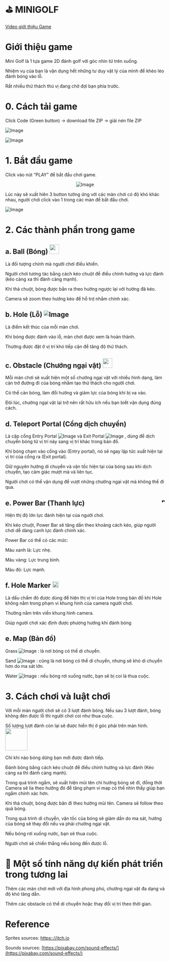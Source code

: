 # ⛳ MINIGOLF

[Video giới thiệu Game](https://www.youtube.com/watch?v=eDnvOL3ozGE)

# Giới thiệu game

Mini Golf là 1 tựa game 2D đánh golf với góc nhìn từ trên xuống.

Nhiệm vụ của bạn là vận dụng hết những tư duy vật lý của mình để khéo léo đánh bóng vào lỗ.

Rất nhiều thử thách thú vị đang chờ đợi bạn phía trước.

# 0. Cách tải game

Click Code (Green button) -> download file ZIP -> giải nén file ZIP

![Image](https://github.com/user-attachments/assets/2f140e83-a680-43c9-ba5b-f97141c0f9fa)

![Image](https://github.com/user-attachments/assets/6080bb7e-cde2-4fa3-90a5-3af2422a65d6)

# 1. Bắt đầu game

Click vào nút “PLAY” để bắt đầu chơi game.
<div style="text-align: center;">
  
![Image](https://github.com/user-attachments/assets/7298504b-cd63-4997-9ade-1354b85e9850)

</div>

Lúc này sẽ xuất hiên 3 button tường ứng với các màn chơi có độ khó khác nhau, người chơi click vào 1 trong các màn để bắt đầu chơi.

![Image](https://github.com/user-attachments/assets/43336e5d-f403-4d8e-853b-f65c250719ce)

# 2. Các thành phần trong game

## a. Ball (Bóng) <img src="https://github.com/user-attachments/assets/9bb390bb-0738-4124-9550-36bc037ae664" width="30">

Là đối tượng chính mà người chơi điều khiển.

Người chơi tương tác bằng cách kéo chuột để điều chỉnh hướng và lực đánh (kéo càng xa thì đánh càng mạnh).

Khi thả chuột, bóng được bắn ra theo hướng ngược lại với hướng đã kéo.

Camera sẽ zoom theo hướng kéo để hỗ trợ nhắm chính xác.

## b. Hole (Lỗ) ![Image](https://github.com/user-attachments/assets/a557340d-12da-4e4c-83d2-268c0b368b5d)

Là điểm kết thúc của mỗi màn chơi.

Khi bóng được đánh vào lỗ, màn chơi được xem là hoàn thành.

Thường được đặt ở vị trí khó tiếp cận để tăng độ thử thách.

## c. Obstacle (Chướng ngại vật) <img src="https://github.com/user-attachments/assets/89f1aad3-8b7a-4883-a87b-a33b086fef84" width="30">

Mỗi màn chơi sẽ xuất hiện một số chướng ngại vật với nhiều hình dạng, làm cản trở đường đi của bóng nhằm tạo thử thách cho người chơi.

Có thể cản bóng, làm đổi hướng và giảm lực của bóng khi bị va vào.

Đôi lúc, chướng ngại vật lại trở nên rất hữu ích nếu bạn biết vận dụng đúng cách.

## d. Teleport Portal (Cổng dịch chuyển)

Là cặp cổng Entry Portal ![Image](https://github.com/user-attachments/assets/b0353f23-3cb8-4cb0-a3a8-51e6413b0e6b)  và Exit Portal ![Image](https://github.com/user-attachments/assets/370f4513-9fb7-4529-b431-3c8ff7dbd3ce) , dùng để dịch chuyển bóng từ vị trí này sang vị trí khác trong bản đồ.

Khi bóng chạm vào cổng vào (Entry portal), nó sẽ ngay lập tức xuất hiện tại vị trí của cổng ra (Exit portal).

Giữ nguyên hướng di chuyển và vận tốc hiện tại của bóng sau khi dịch chuyển, tạo cảm giác mượt mà và liên tục.

Người chơi có thể vận dụng để vượt những chướng ngại vật mà không thể đi qua.

## e. Power Bar (Thanh lực)   <img src="https://github.com/user-attachments/assets/2a900f39-088c-403c-b96b-044d6b583ebb" alt="Power Bar" width="10" style="float: right; margin-left: 50px;">
  
Hiện thị độ lớn lực đánh hiện tại của người chơi.
  
Khi kéo chuột, Power Bar sẽ tăng dần theo khoảng cách kéo, giúp người chơi dễ dàng canh lực đánh chính xác.

Power Bar có thể có các mức:

  Màu xanh lá: Lực nhẹ.

  Màu vàng: Lực trung bình.

  Màu đỏ: Lực mạnh.   

## f. Hole Marker <img src="https://github.com/user-attachments/assets/2ee3aa2e-b28b-4874-b05f-4f75b7bc6085" width="20">

Là dấu chấm đỏ được dùng để hiện thị vị trí của Hole trong bản đồ khi Hole không nằm trong phạm vi khung hình của camera người chơi.

Thường nằm trên viền khung hình camera.

Giúp người chơi xác định được phương hướng khi đánh bóng

## e. Map (Bản đồ)

Grass ![Image](https://github.com/user-attachments/assets/ec4b2193-8a03-4351-80c5-c4a681ed2a5a) : là nơi bóng có thể di chuyển.

Sand ![Image](https://github.com/user-attachments/assets/52bd279a-b8b8-426f-b882-1facf8376b62) : cũng là nơi bóng có thể di chuyển, nhưng sẽ khó di chuyển hơn do ma sát lớn.

Water ![Image](https://github.com/user-attachments/assets/dde10030-e520-4626-bf15-5fdcf12afd7b) : nếu bóng rơi xuống nước, bạn sẽ bị coi là thua cuộc.

# 3. Cách chơi và luật chơi

Với mỗi màn người chơi sẽ có 3 lượt đánh bóng. Nếu sau 3 lượt đánh, bóng không đén được lỗ thì người chơi coi như thua cuộc.

Số lượng lượt đánh còn lại sẽ được hiển thị ở góc phải trên màn hình.  <img src="https://github.com/user-attachments/assets/bb695dab-749d-411c-91a4-64bde02c3e60" width="70">

Chỉ khi nào bóng dừng bạn mới được đánh tiếp.

Đánh bóng bằng cách kéo chuột để điều chỉnh hướng và lực đánh (Kéo càng xa thì đánh càng mạnh).

Trong quá trình ngắm, sẽ xuất hiện mũi tên chỉ hướng bóng sẽ đi, đồng thời Camera sẽ lia theo hướng đó để tăng phạm 
vi map có thể nhìn thấy giúp bạn ngắm chính xác hơn.

Khi thả chuột, bóng được băn đi theo hướng mũi tên. Camera sẽ follow theo quả bóng.

Trong quá trình di chuyển, vận tốc của bóng sẽ giảm dần do ma sát, hướng của bóng sẽ thay đổi nếu va phải chướng ngại vật.

Nếu bóng rơi xuống nước, bạn sẽ thua cuộc.

Người chơi sẽ chiến thắng nếu bóng đến được lỗ.

# 🌟 Một số tính năng dự kiến phát triển trong tương lai

Thêm các màn chơi mới với địa hình phong phú, chướng ngại vật đa dạng và độ khó tăng dần.

Thêm các obstacle có thể di chuyển hoặc thay đổi vị trí theo thời gian.

# Reference

Sprites sources: 
[https:://itch.io](https://itch.io)

Sounds sources:
[https://pixabay.com/sound-effects/](https://pixabay.com/sound-effects/)

